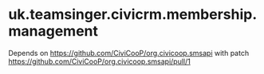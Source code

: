 # uk.teamsinger.civicrm.membership.management

Depends on https://github.com/CiviCooP/org.civicoop.smsapi with patch https://github.com/CiviCooP/org.civicoop.smsapi/pull/1
